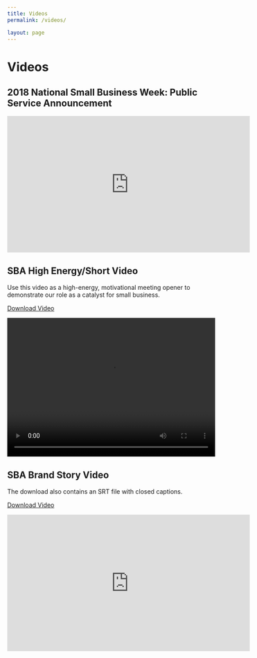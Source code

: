 ```yaml
---
title: Videos
permalink: /videos/

layout: page
---
```


# Videos

## 2018 National Small Business Week: Public Service Announcement
<iframe width="560" height="315" src="https://www.youtube.com/embed/2a2QSpVBPKE" frameborder="0" allow="autoplay; encrypted-media" allowfullscreen></iframe>

## SBA High Energy/Short Video
Use this video as a high-energy, motivational meeting opener to demonstrate our role as a catalyst for small business.

<a class="usa-button" href="{{ site.baseurl }}/assets/sba/video/sba-reveal-url.mp4.zip">Download Video</a>
  
<video width="480" height="320" controls="controls">
<source src="{{ site.baseurl }}/assets/sba/video/sba-reveal-url.mp4" type="video/mp4">
</video>

## SBA Brand Story Video
The download also contains an SRT file with closed captions.

<a class="usa-button" href="{{ site.baseurl }}/assets/sba/video/sba-brand-story-video.zip">Download Video</a>
  
<iframe width="560" height="315" src="https://www.youtube.com/embed/iKLzAtW6xPM" frameborder="0" allow="autoplay; encrypted-media" allowfullscreen></iframe>
